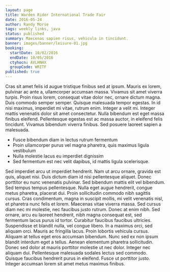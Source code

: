 ```yaml
---
layout: page
title: Warden Rider International Trade Fair
date: 2016-05-24
author: Randy Morse
tags: weekly links, java
status: published
summary: Maecenas sapien risus, vehicula in tincidunt.
banner: images/banner/leisure-01.jpg
booking:
  startDate: 10/02/2016
  endDate: 10/05/2016
  ctyhocn: AVLHNHX
  groupCode: WRITF
published: true
---
```

Cras sit amet felis id augue tristique finibus sed at ipsum. Mauris ex lorem, pulvinar ac ante a, ullamcorper accumsan massa. Vivamus sit amet viverra turpis. Proin risus lorem, consequat vitae dolor nec, ornare dictum magna. Duis commodo semper semper. Quisque malesuada tempor egestas. In id nisi maximus, imperdiet mi vitae, rutrum enim. Integer a velit mi. Integer mattis venenatis dolor sit amet consectetur. Nulla bibendum est eget massa finibus eleifend. Pellentesque egestas est ac massa auctor, in eleifend felis tincidunt. Vivamus bibendum viverra finibus. Sed posuere laoreet sapien a malesuada.

* Fusce bibendum diam in lectus rutrum fermentum
* Proin ullamcorper purus vel magna pharetra, quis maximus ligula vestibulum
* Nulla molestie lacus eu imperdiet dignissim
* Sed fermentum est nec velit dapibus, id mattis ligula scelerisque.

Sed imperdiet arcu ut imperdiet hendrerit. Nam ut arcu ornare, gravida est quis, aliquet nisi. Duis dictum diam id nisi pellentesque aliquet. Donec porttitor eu nunc venenatis pulvinar. Sed bibendum mattis elit vel bibendum. Sed tempus tempus pellentesque. Nulla eget augue hendrerit, congue metus pharetra, placerat dui. Proin sollicitudin commodo nibh sagittis cursus. Cras condimentum, magna in suscipit mollis, mi velit venenatis nisl, et pharetra nunc felis et lorem. Maecenas vitae viverra massa. Sed cursus diam nec mi molestie, nec faucibus justo rutrum.
Donec at enim nibh. Sed ornare, arcu eu laoreet hendrerit, nibh magna consequat est, sed fermentum lacus purus id tortor. Curabitur faucibus faucibus ultricies. Suspendisse et blandit nulla, vel congue libero. In a maximus orci, sed aliquam orci. Mauris ac fringilla lacus. Proin lobortis vehicula cursus. Aliquam at tellus eget eros accumsan bibendum. Nunc sed ex non ipsum blandit interdum eget a tellus. Aenean elementum pharetra sollicitudin. Donec sed dolor at mauris porttitor molestie ut nec dolor. Integer nec aliquam dui. Pellentesque malesuada sodales lectus sed commodo. Quisque faucibus hendrerit purus in eleifend. Fusce ut porttitor justo. Integer accumsan lorem sit amet metus maximus finibus.
